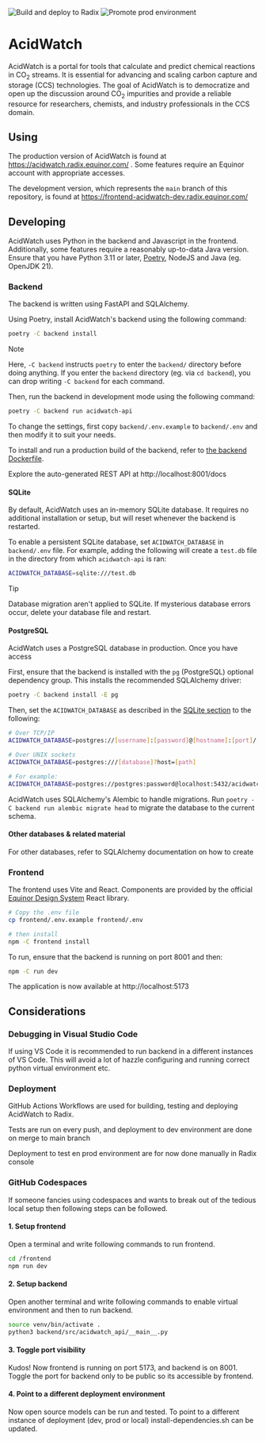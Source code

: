 ![Build and deploy to Radix](https://api.radix.equinor.com/api/v1/applications/acidwatch/environments/dev/buildstatus)
![Promote prod environment](https://api.radix.equinor.com/api/v1/applications/acidwatch/environments/prod/buildstatus?pipeline=promote)

# AcidWatch

AcidWatch is a portal for tools that calculate and predict chemical reactions in
CO<sub>2</sub> streams. It is essential for advancing and scaling carbon capture
and storage (CCS) technologies. The goal of AcidWatch is to democratize and open
up the discussion around CO<sub>2</sub> impurities and provide a reliable
resource for researchers, chemists, and industry professionals in the CCS
domain.

## Using

The production version of AcidWatch is found at https://acidwatch.radix.equinor.com/ . Some features require an Equinor account with appropriate accesses.

The development version, which represents the `main` branch of this repository, is found at https://frontend-acidwatch-dev.radix.equinor.com/

## Developing

AcidWatch uses Python in the backend and Javascript in the frontend.
Additionally, some features require a reasonably up-to-data Java version. Ensure that you have Python 3.11 or later, [Poetry](https://python-poetry.org/), NodeJS and Java (eg. OpenJDK 21).

### Backend

The backend is written using FastAPI and SQLAlchemy.

Using Poetry, install AcidWatch's backend using the following command:

``` sh
poetry -C backend install
```

> [!NOTE]
> Here, `-C backend` instructs `poetry` to enter the `backend/` directory before
> doing anything. If you enter the `backend` directory (eg. via `cd backend`), you
> can drop writing `-C backend` for each command.

Then, run the backend in development mode using the following command:

``` sh
poetry -C backend run acidwatch-api
```

To change the settings, first copy `backend/.env.example` to `backend/.env` and
then modify it to suit your needs.

To install and run a production build of the backend, refer to [the backend
Dockerfile](./backend/Dockerfile).

Explore the auto-generated REST API at http://localhost:8001/docs

#### SQLite
By default, AcidWatch uses an in-memory SQLite database. It requires no
additional installation or setup, but will reset whenever the backend is
restarted.

To enable a persistent SQLite database, set `ACIDWATCH_DATABASE` in
`backend/.env` file. For example, adding the following will create a `test.db`
file in the directory from which `acidwatch-api` is ran:

``` sh
ACIDWATCH_DATABASE=sqlite:///test.db
```

> [!TIP]
> Database migration aren't applied to SQLite. If mysterious database errors
> occur, delete your database file and restart.

#### PostgreSQL
AcidWatch uses a PostgreSQL database in production. Once you have access 

First, ensure that the backend is installed with the `pg` (PostgreSQL) optional
dependency group. This installs the recommended SQLAlchemy driver:

``` sh
poetry -C backend install -E pg
```

Then, set the `ACIDWATCH_DATABASE` as described in the [SQLite section](#SQLite) to the following:

``` sh
# Over TCP/IP
ACIDWATCH_DATABASE=postgres://[username]:[password]@[hostname]:[port]/[database]

# Over UNIX sockets
ACIDWATCH_DATABASE=postgres:///[database]?host=[path]

# For example:
ACIDWATCH_DATABASE=postgres://postgres:password@localhost:5432/acidwatch
```

AcidWatch uses SQLAlchemy's Alembic to handle migrations. Run `poetry -C backend
run alembic migrate head` to migrate the database to the current schema.

#### Other databases & related material

For other databases, refer to SQLAlchemy documentation on how to create

### Frontend

The frontend uses Vite and React. Components are provided by the official
[Equinor Design System](https://eds.equinor.com) React library.


``` sh
# Copy the .env file
cp frontend/.env.example frontend/.env

# then install
npm -C frontend install
```

To run, ensure that the backend is running on port 8001 and then:

``` sh
npm -C run dev
```

The application is now available at http://localhost:5173

## Considerations

### Debugging in Visual Studio Code

If using VS Code it is recommended to run backend in a different instances of VS Code. This will avoid a lot of hazzle configuring and running correct python virtual environment etc.

### Deployment

GitHub Actions Workflows are used for building, testing and deploying AcidWatch to Radix.

Tests are run on every push, and deployment to dev environment are done on merge to main branch

Deployment to test en prod environment are for now done manually in Radix console

### GitHub Codespaces

If someone fancies using codespaces and wants to break out of the tedious local setup then following steps can be followed. 

#### 1. Setup frontend 

Open a terminal and write following commands to run frontend. 

```sh
cd /frontend
npm run dev
```

#### 2. Setup backend 

Open another terminal and write following commands to enable virtual environment and then to run backend. 

```sh
source venv/bin/activate .
python3 backend/src/acidwatch_api/__main__.py
```

#### 3. Toggle port visibility

Kudos! Now frontend is running on port 5173, and backend is on 8001. Toggle the port for backend only to be public so its accessible by frontend. 

#### 4. Point to a different deployment environment

Now open source models can be run and tested. To point to a different instance of deployment (dev, prod or local) install-dependencies.sh can be updated.  
